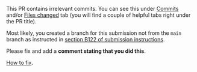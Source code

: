 This PR contains irrelevant commits. You can see this under [Commits](./commits) and/or [Files changed](./files) tab (you will find a couple of helpful tabs right under the PR title).

Most likely, you created a branch for this submission not from the `main` branch as instructed in [section B122 of submission instructions](https://github.com/kottans/frontend-2022-homeworks#b1-%D0%B2%D1%96%D0%B4%D0%BF%D1%80%D0%B0%D0%B2%D0%BA%D0%B0-%D0%BA%D0%BE%D0%B4%D1%83-%D0%BD%D0%BE%D0%B2%D0%BE%D0%B3%D0%BE-%D0%B7%D0%B0%D0%B2%D0%B4%D0%B0%D0%BD%D0%BD%D1%8F-app).

Please fix and add a **comment stating that you did this**.

[How to fix](https://gist.github.com/OleksiyRudenko/8b3ddb664308de0634b53c525e551d8b).

